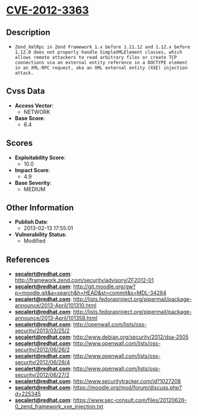 
# [CVE-2012-3363](http://framework.zend.com/security/advisory/ZF2012-01)

## Description

- `Zend_XmlRpc in Zend Framework 1.x before 1.11.12 and 1.12.x before 1.12.0 does not properly handle SimpleXMLElement classes, which allows remote attackers to read arbitrary files or create TCP connections via an external entity reference in a DOCTYPE element in an XML-RPC request, aka an XML external entity (XXE) injection attack.`

## Cvss Data

- **Access Vector**:
  - NETWORK
- **Base Score**:
  - 6.4

## Scores

- **Exploitability Score**:
  - 10.0
- **Impact Score**:
  - 4.9
- **Base Severity**:
  - MEDIUM

## Other Information

- **Publish Date**:
  - 2013-02-13 17:55:01
- **Vulnerability Status**:
  - Modified

## References

- **secalert@redhat.com**: http://framework.zend.com/security/advisory/ZF2012-01
- **secalert@redhat.com**: http://git.moodle.org/gw?p=moodle.git&a=search&h=HEAD&st=commit&s=MDL-34284
- **secalert@redhat.com**: http://lists.fedoraproject.org/pipermail/package-announce/2013-April/101310.html
- **secalert@redhat.com**: http://lists.fedoraproject.org/pipermail/package-announce/2013-April/101358.html
- **secalert@redhat.com**: http://openwall.com/lists/oss-security/2013/03/25/2
- **secalert@redhat.com**: http://www.debian.org/security/2012/dsa-2505
- **secalert@redhat.com**: http://www.openwall.com/lists/oss-security/2012/06/26/2
- **secalert@redhat.com**: http://www.openwall.com/lists/oss-security/2012/06/26/4
- **secalert@redhat.com**: http://www.openwall.com/lists/oss-security/2012/06/27/2
- **secalert@redhat.com**: http://www.securitytracker.com/id?1027208
- **secalert@redhat.com**: https://moodle.org/mod/forum/discuss.php?d=225345
- **secalert@redhat.com**: https://www.sec-consult.com/files/20120626-0_zend_framework_xxe_injection.txt
